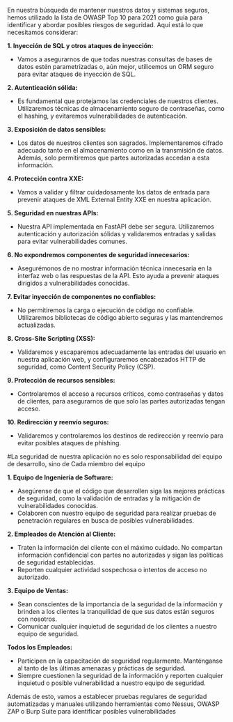 En nuestra búsqueda de mantener nuestros datos y sistemas seguros, hemos utilizado la lista de OWASP Top 10 para 2021 como guía para identificar y abordar posibles riesgos de seguridad. Aquí está lo que necesitamos considerar:

**1. Inyección de SQL y otros ataques de inyección:**
- Vamos a asegurarnos de que todas nuestras consultas de bases de datos estén parametrizadas o, aún mejor, utilicemos un ORM seguro para evitar ataques de inyección de SQL.

**2. Autenticación sólida:**
- Es fundamental que protejamos las credenciales de nuestros clientes. Utilizaremos técnicas de almacenamiento seguro de contraseñas, como el hashing, y evitaremos vulnerabilidades de autenticación.

**3. Exposición de datos sensibles:**
- Los datos de nuestros clientes son sagrados. Implementaremos cifrado adecuado tanto en el almacenamiento como en la transmisión de datos. Además, solo permitiremos que partes autorizadas accedan a esta información.

**4. Protección contra XXE:**
- Vamos a validar y filtrar cuidadosamente los datos de entrada para prevenir ataques de XML External Entity XXE en nuestra aplicación.

**5. Seguridad en nuestras APIs:**
- Nuestra API implementada en FastAPI debe ser segura. Utilizaremos autenticación y autorización sólidas y validaremos entradas y salidas para evitar vulnerabilidades comunes.

**6. No expondremos componentes de seguridad innecesarios:**
- Asegurémonos de no mostrar información técnica innecesaria en la interfaz web o las respuestas de la API. Esto ayuda a prevenir ataques dirigidos a vulnerabilidades conocidas.

**7. Evitar inyección de componentes no confiables:**
- No permitiremos la carga o ejecución de código no confiable. Utilizaremos bibliotecas de código abierto seguras y las mantendremos actualizadas.

**8. Cross-Site Scripting (XSS):**
- Validaremos y escaparemos adecuadamente las entradas del usuario en nuestra aplicación web, y configuraremos encabezados HTTP de seguridad, como Content Security Policy (CSP).

**9. Protección de recursos sensibles:**
- Controlaremos el acceso a recursos críticos, como contraseñas y datos de clientes, para asegurarnos de que solo las partes autorizadas tengan acceso.

**10. Redirección y reenvío seguros:**
- Validaremos y controlaremos los destinos de redirección y reenvío para evitar posibles ataques de phishing.

#La seguridad de nuestra aplicación no es solo responsabilidad del equipo de desarrollo, sino de Cada miembro del equipo

**1. Equipo de Ingeniería de Software:**
   - Asegúrense de que el código que desarrollen siga las mejores prácticas de seguridad, como la validación de entradas y la mitigación de vulnerabilidades conocidas.
   - Colaboren con nuestro equipo de seguridad para realizar pruebas de penetración regulares en busca de posibles vulnerabilidades.

**2. Empleados de Atención al Cliente:**
   - Traten la información del cliente con el máximo cuidado. No compartan información confidencial con partes no autorizadas y sigan las políticas de seguridad establecidas.
   - Reporten cualquier actividad sospechosa o intentos de acceso no autorizado.

**3. Equipo de Ventas:**
   - Sean conscientes de la importancia de la seguridad de la información y brinden a los clientes la tranquilidad de que sus datos están seguros con nosotros.
   - Comunicar cualquier inquietud de seguridad de los clientes a nuestro equipo de seguridad.

**Todos los Empleados:**
   - Participen en la capacitación de seguridad regularmente. Manténganse al tanto de las últimas amenazas y prácticas de seguridad.
   - Siempre cuestionen la seguridad de la información y reporten cualquier inquietud o posible vulnerabilidad a nuestro equipo de seguridad.

Además de esto, vamos a establecer pruebas regulares de seguridad automatizadas y manuales utilizando herramientas como Nessus, OWASP ZAP o Burp Suite para identificar posibles vulnerabilidades
